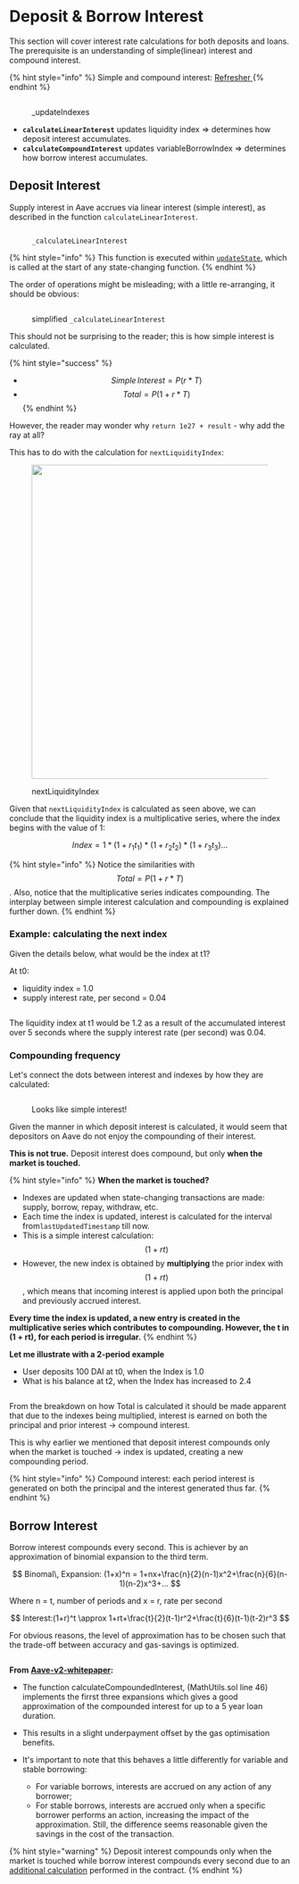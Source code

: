 # Deposit & Borrow Interest

This section will cover interest rate calculations for both deposits and loans. The prerequisite is an understanding of simple(linear) interest and compound interest.

{% hint style="info" %}
Simple and compound interest: [Refresher ](appendix/simple-compound-apr-apy.md)
{% endhint %}

<figure><img src=".gitbook/assets/image (73) (2) (1).png" alt=""><figcaption><p>_updateIndexes</p></figcaption></figure>

* **`calculateLinearInterest`** updates liquidity index => determines how deposit interest accumulates.
* **`calculateCompoundInterest`** updates variableBorrowIndex => determines how borrow interest accumulates.

## Deposit Interest

Supply interest in Aave accrues via linear interest (simple interest), as described in the function `calculateLinearInterest`.

<figure><img src=".gitbook/assets/image (103).png" alt=""><figcaption><p><code>_calculateLinearInterest</code></p></figcaption></figure>

{% hint style="info" %}
This function is executed within [`updateState`](functions/common-functions/.updatestate.md), which is called at the start of any state-changing function.&#x20;
{% endhint %}

The order of operations might be misleading; with a little re-arranging, it should be obvious:

<figure><img src=".gitbook/assets/image (144) (1).png" alt=""><figcaption><p>simplified <code>_calculateLinearInterest</code></p></figcaption></figure>

This should not be surprising to the reader; this is how simple interest is calculated.&#x20;

{% hint style="success" %}
* $$Simple\, Interest = P(r * T)$$&#x20;
* $$Total = P(1 + r * T)$$
{% endhint %}

However, the reader may wonder why `return 1e27 + result` - why add the ray at all?

This has to do with the calculation for `nextLiquidityIndex`:

<figure><img src=".gitbook/assets/image (172).png" alt="" width="563"><figcaption><p>nextLiquidityIndex</p></figcaption></figure>

Given that `nextLiquidityIndex` is calculated as seen above, we can conclude that the liquidity index is a multiplicative series, where the index begins with the value of 1:

$$
Index  = 1 * (1 + r_{1}t_{1})* (1+ r_{2}t_{2}) * (1+ r_{3}t_{3})...
$$

{% hint style="info" %}
Notice the similarities with $$Total = P(1 + r * T)$$.  Also, notice that the multiplicative series indicates compounding. The interplay between simple interest calculation and compounding is explained further down.&#x20;
{% endhint %}

### Example: calculating the next index

Given the details below, what would be the index at t1?

At t0:&#x20;

* liquidity index = 1.0
* supply interest rate, per second = 0.04

<figure><img src=".gitbook/assets/image (70).png" alt=""><figcaption></figcaption></figure>

The liquidity index at t1 would be 1.2 as a result of the accumulated interest over 5 seconds where the supply interest rate (per second) was 0.04.

### Compounding frequency

Let's connect the dots between interest and indexes by how they are calculated:

<figure><img src=".gitbook/assets/image (45).png" alt=""><figcaption><p>Looks like simple interest!</p></figcaption></figure>

Given the manner in which deposit interest is calculated, it would seem that depositors on Aave do not enjoy the compounding of their interest.&#x20;

**This is not true.** Deposit interest does compound, but only **when the market is touched.**&#x20;

{% hint style="info" %}
**When the market is touched?**

* Indexes are updated when state-changing transactions are made: supply, borrow, repay, withdraw, etc.
* Each time the index is updated, interest is calculated for the interval from`lastUpdatedTimestamp` till now.&#x20;
* This is a simple interest calculation: $$(1 + rt)$$
* However, the new index is obtained by **multiplying** the prior index with $$(1 + rt)$$, which means that incoming interest is applied upon both the principal and previously accrued interest.

**Every time the index is updated, a new entry is created in the multiplicative series which contributes to compounding. However, the t in (1 + rt), for each period is irregular.**
{% endhint %}

**Let me illustrate with a 2-period example**

* User deposits 100 DAI at t0, when the Index is 1.0
* What is his balance at t2, when the Index has increased to 2.4

<figure><img src=".gitbook/assets/image (183).png" alt=""><figcaption></figcaption></figure>

From the breakdown on how Total is calculated it should be made apparent that due to the indexes being multiplied, interest is earned on both the principal and prior interest -> compound interest.

This is why earlier we mentioned that deposit interest compounds only when the market is touched -> index is updated, creating a new compounding period.&#x20;

{% hint style="info" %}
Compound interest: each period interest is generated on both the principal and the interest generated thus far.
{% endhint %}

## Borrow Interest

Borrow interest compounds every second. This is achiever by an approximation of binomial expansion to the third term.&#x20;

$$
Binomal\, Expansion: (1+x)^n =
 1+nx+\frac{n}{2}(n-1)x^2+\frac{n}{6}(n-1)(n-2)x^3+...
$$

Where n = t, number of periods and x = r, rate per second

$$
Interest:(1+r)^t \approx
 1+rt+\frac{t}{2}(t-1)r^2+\frac{t}{6}(t-1)(t-2)r^3
$$

For obvious reasons, the level of approximation has to be chosen such that the trade-off between accuracy and gas-savings is optimized.&#x20;

<figure><img src=".gitbook/assets/image (171).png" alt=""><figcaption></figcaption></figure>

**From** [**Aave-v2-whitepaper**](https://github.com/aave/protocol-v2/blob/master/aave-v2-whitepaper.pdf)**:**

* The function calculateCompoundedInterest, (MathUtils.sol line 46) implements the firrst three expansions which gives a good approximation of the compounded interest for up to a 5 year loan duration.&#x20;
* This results in a slight underpayment offset by the gas optimisation benefits.&#x20;
*   It's important to note that this behaves a little differently for variable and stable borrowing:&#x20;

    * For variable borrows, interests are accrued on any action of any borrower;&#x20;
    * For stable borrows, interests are accrued only when a specific borrower performs an action, increasing the impact of the approximation. Still, the difference seems reasonable given the savings in the cost of the transaction.



{% hint style="warning" %}
Deposit interest compounds only when the market is touched while borrow interest compounds every second due to an [additional calculation](https://github.com/aave/protocol-v2/blob/baeb455fad42d3160d571bd8d3a795948b72dd85/contracts/protocol/libraries/logic/ReserveLogic.sol#L359) performed in the contract.&#x20;
{% endhint %}

